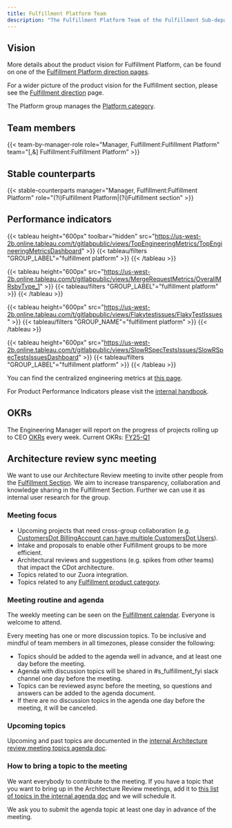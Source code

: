 ```yaml
---
title: Fulfillment Platform Team
description: "The Fulfillment Platform Team of the Fulfillment Sub-department at GitLab"
---
```


## Vision

More details about the product vision for Fulfillment Platform, can be found on one of the [Fulfillment Platform direction pages](/handbook/product/categories/#fulfillment-platform-group).

For a wider picture of the product vision for the Fulfillment section, please see the [Fulfillment direction](https://about.gitlab.com/direction/fulfillment/) page.

The Platform group manages the [Platform category](/handbook/product/categories/#fulfillment-section).

## Team members

{{< team-by-manager-role role="Manager, Fulfillment:Fulfillment Platform" team="[,&] Fulfillment:Fulfillment Platform" >}}

## Stable counterparts

{{< stable-counterparts manager="Manager, Fulfillment:Fulfillment Platform" role="(?i)Fulfillment Platform|(?i)Fulfillment section" >}}

## Performance indicators

{{< tableau height="600px" toolbar="hidden" src="https://us-west-2b.online.tableau.com/t/gitlabpublic/views/TopEngineeringMetrics/TopEngineeringMetricsDashboard" >}}
  {{< tableau/filters "GROUP_LABEL"="fulfillment platform" >}}
{{< /tableau >}}

{{< tableau height="600px" src="https://us-west-2b.online.tableau.com/t/gitlabpublic/views/MergeRequestMetrics/OverallMRsbyType_1" >}}
  {{< tableau/filters "GROUP_LABEL"="fulfillment platform" >}}
{{< /tableau >}}

{{< tableau height="600px" src="https://us-west-2b.online.tableau.com/t/gitlabpublic/views/Flakytestissues/FlakyTestIssues" >}}
  {{< tableau/filters "GROUP_NAME"="fulfillment platform" >}}
{{< /tableau >}}

{{< tableau height="600px" src="https://us-west-2b.online.tableau.com/t/gitlabpublic/views/SlowRSpecTestsIssues/SlowRSpecTestsIssuesDashboard" >}}
  {{< tableau/filters "GROUP_LABEL"="fulfillment platform" >}}
{{< /tableau >}}

You can find the centralized engineering metrics at [this page](/handbook/product/groups/product-analysis/engineering/dashboards/).

For Product Performance Indicators please visit the [internal handbook](https://internal.gitlab.com/handbook/company/performance-indicators/product/fulfillment-section/).

## OKRs

The Engineering Manager will report on the progress of projects rolling up to CEO [OKRs](/handbook/company/okrs/) every week. Current OKRs: [FY25-Q1](https://gitlab.com/gitlab-com/gitlab-OKRs/-/work_items/5573)

## Architecture review sync meeting

We want to use our Architecture Review meeting to invite other people from the [Fulfillment Section](https://about.gitlab.com/direction/fulfillment/). We aim to increase transparency, collaboration and knowledge sharing in the Fulfillment Section. Further we can use it as internal user research for the group.

### Meeting focus

- Upcoming projects that need cross-group collaboration (e.g. [CustomersDot BillingAccount can have multiple CustomersDot Users](https://gitlab.com/groups/gitlab-org/-/epics/8951)).
- Intake and proposals to enable other Fulfillment groups to be more efficient.
- Architectural reviews and suggestions (e.g. spikes from other teams) that impact the CDot architecture.
- Topics related to our Zuora integration.
- Topics related to any [Fulfillment product category](https://gitlab.com/gitlab-com/www-gitlab-com/blob/master/data/categories.yml#L2219).

### Meeting routine and agenda

The weekly meeting can be seen on the [Fulfillment calendar](https://calendar.google.com/calendar/u/0/embed?src=gitlab.com_7199q584haas4tgeuk9qnd48nc@group.calendar.google.com&ctz=Europe/Madrid). Everyone is welcome to attend.

Every meeting has one or more discussion topics. To be inclusive and mindful of team members in all timezones, please consider the following:

- Topics should be added to the agenda well in advance, and at least one day before the meeting.
- Agenda with discussion topics will be shared in #s_fulfillment_fyi slack channel one day before the meeting.
- Topics can be reviewed async before the meeting, so questions and answers can be added to the agenda document.
- If there are no discussion topics in the agenda one day before the meeting, it will be canceled.

### Upcoming topics

Upcoming and past topics are documented in the [internal Architecture review meeting topics agenda doc](https://docs.google.com/document/d/1_YbxNCo3KXK1-KdIZTgSvmU9kIslYjQnFZAmmu1DSqQ/edit#heading=h.jfvrioc0vg6).

### How to bring a topic to the meeting

We want everybody to contribute to the meeting. If you have a topic that you want to bring up in the Architecture Review meetings, add it to [this list of topics in the internal agenda doc](https://docs.google.com/document/d/1_YbxNCo3KXK1-KdIZTgSvmU9kIslYjQnFZAmmu1DSqQ/edit#heading=h.jfvrioc0vg6) and we will schedule it.

We ask you to submit the agenda topic at least one day in advance of the meeting.
